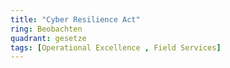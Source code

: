 ```yaml
---
title: "Cyber Resilience Act"
ring: Beobachten
quadrant: gesetze
tags: [Operational Excellence , Field Services]
---
```

